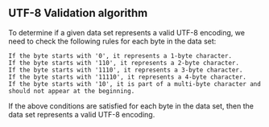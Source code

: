 ## UTF-8 Validation algorithm
To determine if a given data set represents a valid UTF-8 encoding, we need to check the following rules for each byte in the data set:

    If the byte starts with '0', it represents a 1-byte character.
    If the byte starts with '110', it represents a 2-byte character.
    If the byte starts with '1110', it represents a 3-byte character.
    If the byte starts with '11110', it represents a 4-byte character.
    If the byte starts with '10', it is part of a multi-byte character and should not appear at the beginning.

If the above conditions are satisfied for each byte in the data set, then the data set represents a valid UTF-8 encoding.
